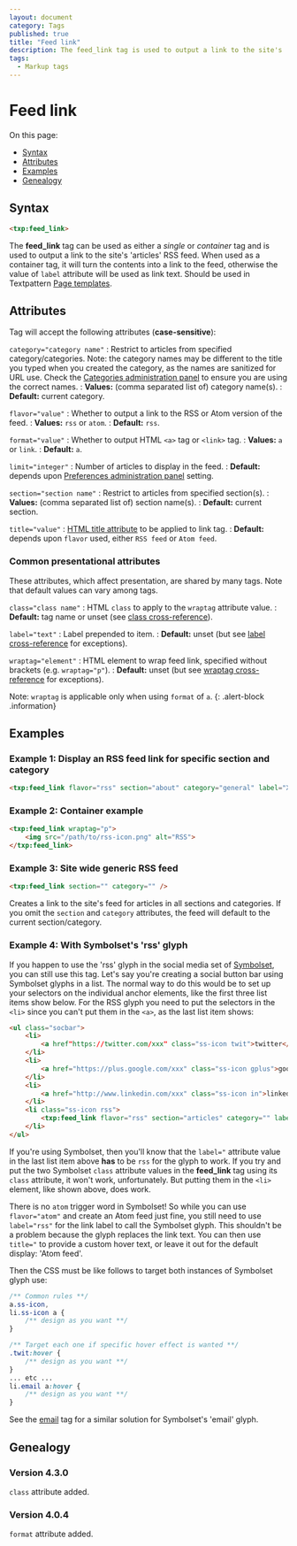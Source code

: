 ```yaml
---
layout: document
category: Tags
published: true
title: "Feed link"
description: The feed_link tag is used to output a link to the site's 'articles' RSS feed.
tags:
  - Markup tags
---
```


# Feed link

On this page:

* [Syntax](#syntax)
* [Attributes](#attributes)
* [Examples](#examples)
* [Genealogy](#genealogy)

## Syntax

~~~ html
<txp:feed_link>
~~~

The **feed_link** tag can be used as either a *single* or *container* tag and is used to output a link to the site's 'articles' RSS feed. When used as a container tag, it will turn the contents into a link to the feed, otherwise the value of `label` attribute will be used as link text. Should be used in Textpattern [Page templates](http://docs.textpattern.io/themes/page-templates-explained).

## Attributes

Tag will accept the following attributes (**case-sensitive**):

`category="category name"`
: Restrict to articles from specified category/categories. Note: the category names may be different to the title you typed when you created the category, as the names are sanitized for URL use. Check the [Categories administration panel](http://docs.textpattern.io/administration/categories-panel) to ensure you are using the correct names.
: **Values:** (comma separated list of) category name(s).
: **Default:** current category.

`flavor="value"`
: Whether to output a link to the RSS or Atom version of the feed.
: **Values:** `rss` or `atom`.
: **Default:** `rss`.

`format="value"`
: Whether to output HTML `<a>` tag or `<link>` tag.
: **Values:** `a` or `link`.
: **Default:** `a`.

`limit="integer"`
: Number of articles to display in the feed.
: **Default:** depends upon [Preferences administration panel](http://docs.textpattern.io/administration/preferences-panel) setting.

`section="section name"`
: Restrict to articles from specified section(s).
: **Values:** (comma separated list of) section name(s).
: **Default:** current section.

`title="value"`
: [HTML title attribute](https://developer.mozilla.org/en-US/docs/Web/HTML/Global_attributes#title) to be applied to link tag.
: **Default:** depends upon `flavor` used, either `RSS feed` or `Atom feed`.

### Common presentational attributes

These attributes, which affect presentation, are shared by many tags. Note that default values can vary among tags.

`class="class name"`
: HTML `class` to apply to the `wraptag` attribute value.
: **Default:** tag name or unset (see [class cross-reference](http://docs.textpattern.io/tags/tag-attributes-cross-reference#class)).

`label="text"`
: Label prepended to item.
: **Default:** unset (but see [label cross-reference](http://docs.textpattern.io/tags/tag-attributes-cross-reference#label) for exceptions).

`wraptag="element"`
: HTML element to wrap feed link, specified without brackets (e.g. `wraptag="p"`).
: **Default:** unset (but see [wraptag cross-reference](http://docs.textpattern.io/tags/tag-attributes-cross-reference#wraptag) for exceptions).

Note: `wraptag` is applicable only when using `format` of `a`.
{: .alert-block .information}

## Examples

### Example 1: Display an RSS feed link for specific section and category

~~~ html
<txp:feed_link flavor="rss" section="about" category="general" label="XML" wraptag="p" />
~~~

### Example 2: Container example

~~~ html
<txp:feed_link wraptag="p">
    <img src="/path/to/rss-icon.png" alt="RSS">
</txp:feed_link>
~~~

### Example 3: Site wide generic RSS feed

~~~ html
<txp:feed_link section="" category="" />
~~~

Creates a link to the site's feed for articles in all sections and categories. If you omit the `section` and `category` attributes, the feed will default to the current section/category.

### Example 4: With Symbolset's 'rss' glyph

If you happen to use the 'rss' glyph in the social media set of [Symbolset](http://symbolset.com), you can still use this tag. Let's say you're creating a social button bar using Symbolset glyphs in a list. The normal way to do this would be to set up your selectors on the individual anchor elements, like the first three list items show below. For the RSS glyph you need to put the selectors in the `<li>` since you can't put them in the `<a>`, as the last list item shows:

~~~ html
<ul class="socbar">
    <li>
        <a href"https://twitter.com/xxx" class="ss-icon twit">twitter</a>
    </li>
    <li>
        <a href="https://plus.google.com/xxx" class="ss-icon gplus">googleplus</a>
    </li>
    <li>
        <a href="http://www.linkedin.com/xxx" class="ss-icon in">linkedin</a>
    </li>
    <li class="ss-icon rss">
        <txp:feed_link flavor="rss" section="articles" category="" label="rss" />
    </li>
</ul>
~~~

If you're using Symbolset, then you'll know that the `label="` attribute value in the last list item above **has** to be `rss` for the glyph to work. If you try and put the two Symbolset `class` attribute values in the **feed_link** tag using its `class` attribute, it won't work, unfortunately. But putting them in the `<li>` element, like shown above, does work.

There is no `atom` trigger word in Symbolset! So while you can use `flavor="atom"` and create an Atom feed just fine, you still need to use `label="rss"` for the link label to call the Symbolset glyph. This shouldn't be a problem because the glyph replaces the link text. You can then use `title="` to provide a custom hover text, or leave it out for the default display: 'Atom feed'.

Then the CSS must be like follows to target both instances of Symbolset glyph use:

~~~ css
/** Common rules **/
a.ss-icon,
li.ss-icon a {
    /** design as you want **/
}

/** Target each one if specific hover effect is wanted **/
.twit:hover {
    /** design as you want **/
}
... etc ...
li.email a:hover {
    /** design as you want **/
}
~~~

See the [email](email) tag for a similar solution for Symbolset's 'email' glyph.

## Genealogy

### Version 4.3.0

`class` attribute added.

### Version 4.0.4

`format` attribute added.
